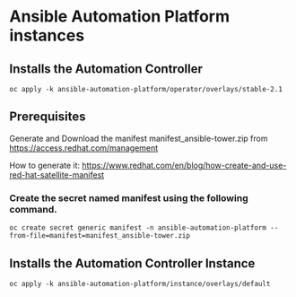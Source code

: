 # Ansible Automation Platform instances

## Installs the Automation Controller
```
oc apply -k ansible-automation-platform/operator/overlays/stable-2.1
```

## Prerequisites
Generate and Download the manifest manifest_ansible-tower.zip from https://access.redhat.com/management

How to generate it: https://www.redhat.com/en/blog/how-create-and-use-red-hat-satellite-manifest

### Create the secret named manifest using the following command.
```
oc create secret generic manifest -n ansible-automation-platform --from-file=manifest=manifest_ansible-tower.zip 
```

## Installs the Automation Controller Instance
```
oc apply -k ansible-automation-platform/instance/overlays/default
```
